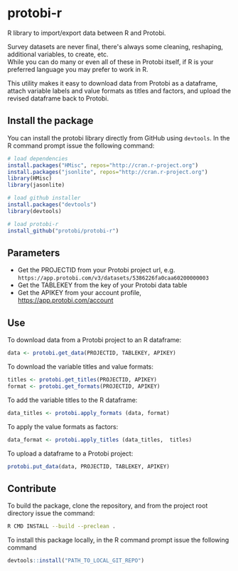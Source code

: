 # protobi-r
R library to import/export data between R and Protobi.

Survey datasets are never final, there's always some cleaning, reshaping, 
additional variables, to create, etc.  
While you can do many or even all of these in Protobi itself, 
if R is your preferred language  you may prefer to work in R.

This utility makes it easy to download data from Protobi as a dataframe,
attach variable labels and value formats as titles and factors, 
and upload the revised dataframe back to Protobi.


## Install the package

You can install the protobi library directly from GitHub using `devtools`.
In the R command prompt issue the following command:
```R
# load dependencies
install.packages("HMisc", repos="http://cran.r-project.org")
install.packages("jsonlite", repos="http://cran.r-project.org")
library(HMisc)
library(jasonlite)

# load github installer
install.packages("devtools")  
library(devtools)

# load protobi-r
install_github("protobi/protobi-r")
```

## Parameters

* Get the PROJECTID from your Protobi project url, e.g. `https://app.protobi.com/v3/datasets/5386226fa0caa60200000003`
* Get the TABLEKEY from the key of your Protobi data table
* Get the APIKEY from your account profile, https://app.protobi.com/account


## Use
To download data from a Protobi project to an R dataframe:
```R
data <- protobi.get_data(PROJECTID, TABLEKEY, APIKEY)
```

To download the variable titles and value formats:
```R
titles <- protobi.get_titles(PROJECTID, APIKEY)
format <- protobi.get_formats(PROJECTID, APIKEY)
```

To add the variable titles to the R dataframe:
```R
data_titles <- protobi.apply_formats (data, format)
```

To apply the value formats as factors:
```R
data_format <- protobi.apply_titles (data_titles,  titles)
```

To upload a dataframe to a Protobi project:
```R
protobi.put_data(data, PROJECTID, TABLEKEY, APIKEY)
```

## Contribute
To build the package, clone the repository, and from the project root directory issue the command:

```bash
R CMD INSTALL --build --preclean .
```

To install this package locally, in the R command prompt issue the following command

```R
devtools::install("PATH_TO_LOCAL_GIT_REPO")
```
